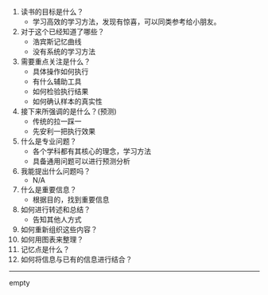 
1. 读书的目标是什么？
	- 学习高效的学习方法，发现有惊喜，可以同类参考给小朋友。
2. 对于这个已经知道了哪些？
	- 浩宾斯记忆曲线
	- 没有系统的学习方法
3. 需要重点关注是什么？
	- 具体操作如何执行
	- 有什么辅助工具
	- 如何检验执行结果
	- 如何确认样本的真实性
1. 接下来所强调的是什么？(预测)
	- 传统的拉一踩一
	- 先安利一把执行效果
1. 什么是专业问题？
	- 各个学科都有其核心的理念，学习方法
	- 具备通用问题可以进行预测分析
1. 我能提出什么问题吗？
	- N/A
2. 什么是重要信息？
	- 根据目的，找到重要信息
3. 如何进行转述和总结？
	- 告知其他人方式
4. 如何重新组织这些内容？
5. 如何用图表来整理？
6. 记忆点是什么？
7. 如何将信息与已有的信息进行结合？
---
empty
